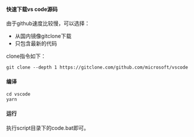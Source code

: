 #### 快速下载vs code源码

由于github速度比较慢，可以选择：
- 从国内镜像gitclone下载
- 只包含最新的代码

clone指令如下：
```
git clone --depth 1 https://gitclone.com/github.com/microsoft/vscode
```

#### 编译

```
cd vscode
yarn
```

#### 运行

执行script目录下的code.bat即可。
